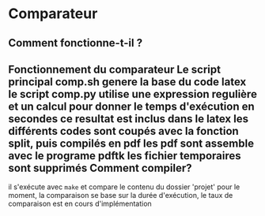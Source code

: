 Comparateur
===========
Comment fonctionne-t-il ?
--------------------------
Fonctionnement du comparateur
Le script principal comp.sh genere la base du code latex
le script comp.py utilise une expression regulière et un calcul pour donner le temps d'exécution en secondes
ce resultat est inclus dans le latex
les différents codes sont coupés avec la fonction split, puis compilés en pdf
les pdf sont assemble avec le programe pdftk
les fichier temporaires sont supprimés
Comment compiler?
-------------------------
il s'exécute avec `make` et compare le contenu du dossier 'projet'
pour le moment, la comparaison se base sur la durée d'exécution, le taux de comparaison est en cours d'implémentation

